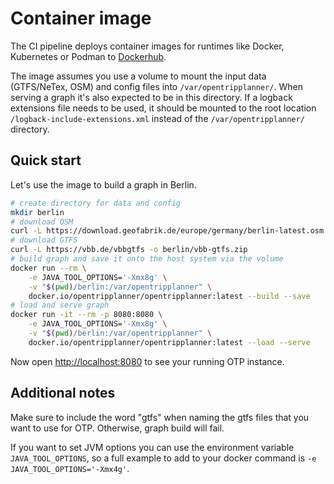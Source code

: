 # Container image

The CI pipeline deploys container images for runtimes like Docker, Kubernetes or Podman to 
[Dockerhub](https://hub.docker.com/r/opentripplanner/opentripplanner/tags).

The image assumes you use a volume to mount the input data (GTFS/NeTex, OSM) and config files into 
`/var/opentripplanner/`. When serving a graph it's also expected to be in this directory. If a logback
extensions file needs to be used, it should be mounted to the root location `/logback-include-extensions.xml`
instead of the `/var/opentripplanner/` directory.

## Quick start

Let's use the image to build a graph in Berlin.

```bash
# create directory for data and config
mkdir berlin
# download OSM
curl -L https://download.geofabrik.de/europe/germany/berlin-latest.osm.pbf -o berlin/osm.pbf  
# download GTFS
curl -L https://vbb.de/vbbgtfs -o berlin/vbb-gtfs.zip
# build graph and save it onto the host system via the volume
docker run --rm \
    -e JAVA_TOOL_OPTIONS='-Xmx8g' \
    -v "$(pwd)/berlin:/var/opentripplanner" \
    docker.io/opentripplanner/opentripplanner:latest --build --save
# load and serve graph
docker run -it --rm -p 8080:8080 \
    -e JAVA_TOOL_OPTIONS='-Xmx8g' \
    -v "$(pwd)/berlin:/var/opentripplanner" \
    docker.io/opentripplanner/opentripplanner:latest --load --serve
```

Now open [http://localhost:8080](http://localhost:8080) to see your running OTP instance.

## Additional notes
Make sure to include the word "gtfs" when naming the gtfs files that you want to use for OTP. Otherwise, graph build will fail.

If you want to set JVM options you can use the environment variable `JAVA_TOOL_OPTIONS`, so
a full example to add to your docker command is `-e JAVA_TOOL_OPTIONS='-Xmx4g'`. 
